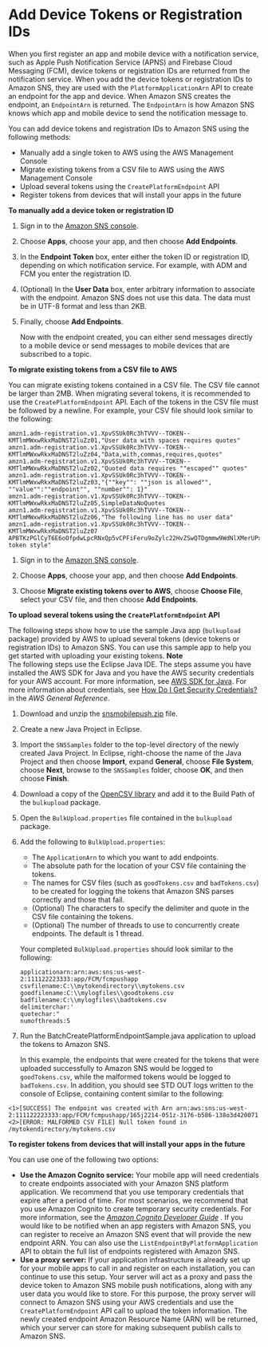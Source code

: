 # Add Device Tokens or Registration IDs<a name="mobile-push-send-devicetoken"></a>

When you first register an app and mobile device with a notification service, such as Apple Push Notification Service \(APNS\) and Firebase Cloud Messaging \(FCM\), device tokens or registration IDs are returned from the notification service\. When you add the device tokens or registration IDs to Amazon SNS, they are used with the `PlatformApplicationArn` API to create an endpoint for the app and device\. When Amazon SNS creates the endpoint, an `EndpointArn` is returned\. The `EndpointArn` is how Amazon SNS knows which app and mobile device to send the notification message to\. 

 You can add device tokens and registration IDs to Amazon SNS using the following methods: 
+ Manually add a single token to AWS using the AWS Management Console
+ Migrate existing tokens from a CSV file to AWS using the AWS Management Console 
+ Upload several tokens using the `CreatePlatformEndpoint` API 
+ Register tokens from devices that will install your apps in the future

**To manually add a device token or registration ID**

1. Sign in to the [Amazon SNS console](https://console.aws.amazon.com/sns/)\.

1. Choose **Apps**, choose your app, and then choose **Add Endpoints**\.

1. In the **Endpoint Token** box, enter either the token ID or registration ID, depending on which notification service\. For example, with ADM and FCM you enter the registration ID\.

1. \(Optional\) In the **User Data** box, enter arbitrary information to associate with the endpoint\. Amazon SNS does not use this data\. The data must be in UTF\-8 format and less than 2KB\.

1. Finally, choose **Add Endpoints**\.

   Now with the endpoint created, you can either send messages directly to a mobile device or send messages to mobile devices that are subscribed to a topic\.

**To migrate existing tokens from a CSV file to AWS**

 You can migrate existing tokens contained in a CSV file\. The CSV file cannot be larger than 2MB\. When migrating several tokens, it is recommended to use the `CreatePlatformEndpoint` API\. Each of the tokens in the CSV file must be followed by a newline\. For example, your CSV file should look similar to the following: 

```
amzn1.adm-registration.v1.XpvSSUk0Rc3hTVVV--TOKEN--KMTlmMWxwRkxMaDNST2luZz01,"User data with spaces requires quotes"
amzn1.adm-registration.v1.XpvSSUk0Rc3hTVVV--TOKEN--KMTlmMWxwRkxMaDNST2luZz04,"Data,with,commas,requires,quotes"
amzn1.adm-registration.v1.XpvSSUk0Rc3hTVVV--TOKEN--KMTlmMWxwRkxMaDNST2luZz02,"Quoted data requires ""escaped"" quotes"
amzn1.adm-registration.v1.XpvSSUk0Rc3hTVVV--TOKEN--KMTlmMWxwRkxMaDNST2luZz03,"{""key"": ""json is allowed"", ""value"":""endpoint"", ""number"": 1}"
amzn1.adm-registration.v1.XpvSSUk0Rc3hTVVV--TOKEN--KMTlmMWxwRkxMaDNST2luZz05,SimpleDataNoQuotes
amzn1.adm-registration.v1.XpvSSUk0Rc3hTVVV--TOKEN--KMTlmMWxwRkxMaDNST2luZz06,"The following line has no user data"
amzn1.adm-registration.v1.XpvSSUk0Rc3hTVVV--TOKEN--KMTlmMWxwRkxMaDNST2luZz07
APBTKzPGlCyT6E6oOfpdwLpcRNxQp5vCPFiFeru9oZylc22HvZSwQTDgmmw9WdNlXMerUPxmpX0w1,"Different token style"
```

1. Sign in to the [Amazon SNS console](https://console.aws.amazon.com/sns/)\.

1. Choose **Apps**, choose your app, and then choose **Add Endpoints**\. 

1. Choose **Migrate existing tokens over to AWS**, choose **Choose File**, select your CSV file, and then choose **Add Endpoints**\. 

**To upload several tokens using the `CreatePlatformEndpoint` API**

 The following steps show how to use the sample Java app \(`bulkupload` package\) provided by AWS to upload several tokens \(device tokens or registration IDs\) to Amazon SNS\. You can use this sample app to help you get started with uploading your existing tokens\. 
**Note**  
 The following steps use the Eclipse Java IDE\. The steps assume you have installed the AWS SDK for Java and you have the AWS security credentials for your AWS account\. For more information, see [AWS SDK for Java](http://aws.amazon.com/sdkforjava/)\. For more information about credentials, see [How Do I Get Security Credentials?](https://docs.aws.amazon.com/general/latest/gr/getting-aws-sec-creds.html) in the *AWS General Reference*\. 

1.  Download and unzip the [snsmobilepush\.zip](samples/snsmobilepush.zip) file\. 

1. Create a new Java Project in Eclipse\.

1.  Import the `SNSSamples` folder to the top\-level directory of the newly created Java Project\. In Eclipse, right\-choose the name of the Java Project and then choose **Import**, expand **General**, choose **File System**, choose **Next**, browse to the `SNSSamples` folder, choose **OK**, and then choose **Finish**\. 

1.  Download a copy of the [OpenCSV library](http://sourceforge.net/projects/opencsv/) and add it to the Build Path of the `bulkupload` package\.

1.  Open the `BulkUpload.properties` file contained in the `bulkupload` package\. 

1. Add the following to `BulkUpload.properties`:
   + The `ApplicationArn` to which you want to add endpoints\.
   + The absolute path for the location of your CSV file containing the tokens\.
   + The names for CSV files \(such as `goodTokens.csv` and `badTokens.csv`\) to be created for logging the tokens that Amazon SNS parses correctly and those that fail\.
   + \(Optional\) The characters to specify the delimiter and quote in the CSV file containing the tokens\.
   + \(Optional\) The number of threads to use to concurrently create endpoints\. The default is 1 thread\.

   Your completed `BulkUpload.properties` should look similar to the following:

   ```
   applicationarn:arn:aws:sns:us-west-2:111122223333:app/FCM/fcmpushapp
   csvfilename:C:\\mytokendirectory\\mytokens.csv
   goodfilename:C:\\mylogfiles\\goodtokens.csv
   badfilename:C:\\mylogfiles\\badtokens.csv
   delimiterchar:' 
   quotechar:"
   numofthreads:5
   ```

1.  Run the BatchCreatePlatformEndpointSample\.java application to upload the tokens to Amazon SNS\. 

    In this example, the endpoints that were created for the tokens that were uploaded successfully to Amazon SNS would be logged to `goodTokens.csv`, while the malformed tokens would be logged to `badTokens.csv`\. In addition, you should see STD OUT logs written to the console of Eclipse, containing content similar to the following: 

   ```
   <1>[SUCCESS] The endpoint was created with Arn arn:aws:sns:us-west-2:111122223333:app/FCM/fcmpushapp/165j2214-051z-3176-b586-138o3d420071
   <2>[ERROR: MALFORMED CSV FILE] Null token found in /mytokendirectory/mytokens.csv
   ```

**To register tokens from devices that will install your apps in the future**

You can use one of the following two options:
+ **Use the Amazon Cognito service:** Your mobile app will need credentials to create endpoints associated with your Amazon SNS platform application\. We recommend that you use temporary credentials that expire after a period of time\. For most scenarios, we recommend that you use Amazon Cognito to create temporary security credentials\. For more information, see the *[Amazon Cognito Developer Guide](https://docs.aws.amazon.com/cognito/latest/developerguide/)* \. If you would like to be notified when an app registers with Amazon SNS, you can register to receive an Amazon SNS event that will provide the new endpoint ARN\. You can also use the `ListEndpointByPlatformApplication` API to obtain the full list of endpoints registered with Amazon SNS\. 
+ **Use a proxy server:** If your application infrastructure is already set up for your mobile apps to call in and register on each installation, you can continue to use this setup\. Your server will act as a proxy and pass the device token to Amazon SNS mobile push notifications, along with any user data you would like to store\. For this purpose, the proxy server will connect to Amazon SNS using your AWS credentials and use the `CreatePlatformEndpoint` API call to upload the token information\. The newly created endpoint Amazon Resource Name \(ARN\) will be returned, which your server can store for making subsequent publish calls to Amazon SNS\. 